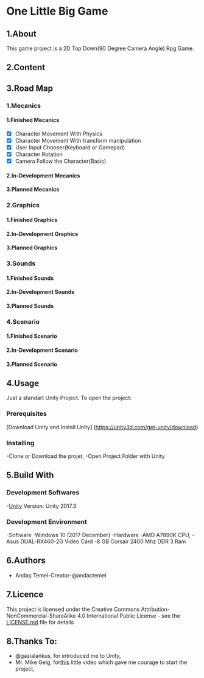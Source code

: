 # One Little Big Game
## 1.About
This game project is a 2D Top Down(90 Degree Camera Angle) Rpg Game.
## 2.Content
## 3.Road Map
### 1.Mecanics
#### 1.Finished Mecanics
- [x] Character Movement With Physics
- [x] Character Movement With transform manipulation
- [x] User Input Chooser(Keyboard or Gamepad)
- [x] Character Rotation
- [x] Camera Follow the Character(Basic) 
#### 2.In-Development Mecanics
#### 3.Planned Mecanics
### 2.Graphics
#### 1.Finished Graphics
#### 2.In-Development Graphics
#### 3.Planned Graphics
### 3.Sounds
#### 1.Finished Sounds
#### 2.In-Development Sounds
#### 3.Planned Sounds
### 4.Scenario
#### 1.Finished Scenario
#### 2.In-Development Scenario
#### 3.Planned Scenario
## 4.Usage
Just a standart Unity Project. To open the project:
### Prerequisites
[Download Unity and Install Unity] (https://unity3d.com/get-unity/download)
### Installing
-Clone or Download the projet,
-Open Project Folder with Unity
## 5.Build With
### Development Softwares
 -[Unity](https://unity3d.com) Version: Unity 2017.3
### Development Environment
-Software
 -Windows 10 (2017 December)
-Hardware
  -AMD A7890K CPU,
  -Asus DUAL-RX460-2G Video Card
  -8 GB Corsair 2400 Mhz DDR 3 Ram
## 6.Authors
 - Andaç Temel-Creator-@andactemel
## 7.Licence
This project is licensed under the Creative Commons Attribution-NonCommercial-ShareAlike 4.0 International Public License - see the [LICENSE.md](LICENSE.md) file for details
## 8.Thanks To:
- @gazialankus, for introduced me to Unity,
- Mr. Mike Geig, for[this](https://unity3d.com/learn/tutorials/topics/2d-game-creation/top-down-2d-game-basics)  little video which gave me courage to start the project,


